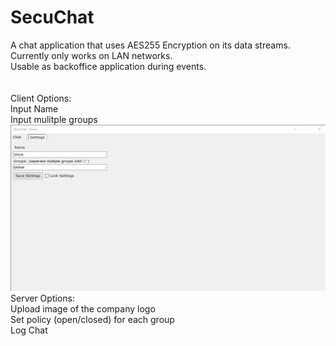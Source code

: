 # SecuChat
A chat application that uses AES255 Encryption on its data streams.<br>
Currently only works on LAN networks.<br>
Usable as backoffice application during events.<br>
<br>
<br>
Client Options:<br>
Input Name<br>
Input mulitple groups<br>
![Alt text](https://github.com/Wyvernius/SecuChat/blob/master/SecuChatClientSettings.bmp?raw=true "Title")
<br>
Server Options:<br>
Upload image of the company logo<br>
Set policy (open/closed) for each group<br>
Log Chat<br>
